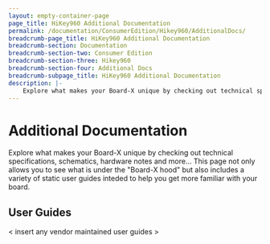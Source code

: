 ```yaml
---
layout: empty-container-page
page_title: HiKey960 Additional Documentation
permalink: /documentation/ConsumerEdition/Hikey960/AdditionalDocs/
breadcrumb-page_title: HiKey960 Additional Documentation
breadcrumb-section: Documentation
breadcrumb-section-two: Consumer Edition
breadcrumb-section-three: Hikey960
breadcrumb-section-four: Additional Docs
breadcrumb-subpage_title: HiKey960 Additional Documentation
description: |-
    Explore what makes your Board-X unique by checking out technical specifications, schematics, hardware notes and more... This page not only allows you to see what is under the "Board-X hood" but also includes a variety of static user guides inteded to help you get more familiar with your board.
---
```

# Additional Documentation

Explore what makes your Board-X unique by checking out technical specifications, schematics, hardware notes and more... This page not only allows you to see what is under the "Board-X hood" but also includes a variety of static user guides inteded to help you get more familiar with your board.

## User Guides

< insert any vendor maintained user guides >
